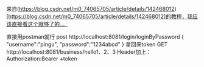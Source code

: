 来自(https://blog.csdn.net/m0_74065705/article/details/142468012)[https://blog.csdn.net/m0_74065705/article/details/142468012]的教程，我应该直接看这个就够了的。。


直接用postman就行
post http://localhost:8081/login/loginByPassword
{
    "username":"pingu",
    "password":"1234abcd"
}
拿回来token
GET http://localhost:8081/business/hello1、2、3
Header加上：Authorization:Bearer +token